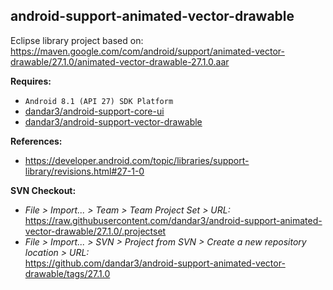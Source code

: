 ## android-support-animated-vector-drawable

Eclipse library project based on:<br/>
https://maven.google.com/com/android/support/animated-vector-drawable/27.1.0/animated-vector-drawable-27.1.0.aar

**Requires:**
- `Android 8.1 (API 27) SDK Platform`
- [dandar3/android-support-core-ui](https://github.com/dandar3/android-support-core-ui/tree/27.1.0)
- [dandar3/android-support-vector-drawable](https://github.com/dandar3/android-support-vector-drawable/tree/27.1.0)

**References:**
- https://developer.android.com/topic/libraries/support-library/revisions.html#27-1-0

**SVN Checkout:**
- _File > Import... > Team > Team Project Set > URL:_<br/>
  https://raw.githubusercontent.com/dandar3/android-support-animated-vector-drawable/27.1.0/.projectset
- _File > Import... > SVN > Project from SVN > Create a new repository location > URL:_<br/>
  https://github.com/dandar3/android-support-animated-vector-drawable/tags/27.1.0

